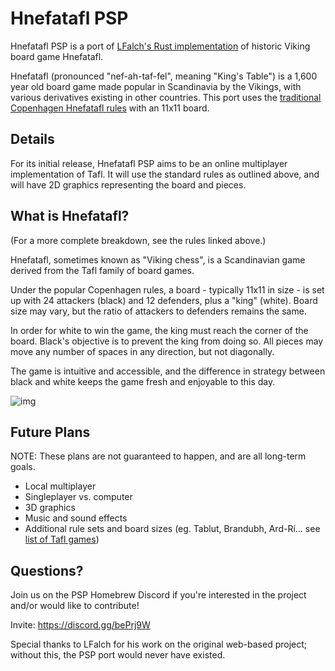 # Hnefatafl PSP

Hnefatafl PSP is a port of [LFalch's Rust implementation](https://github.com/LFalch/hnefatafl) of historic Viking board game Hnefatafl.

Hnefatafl (pronounced "nef-ah-taf-fel", meaning "King's Table") is a 1,600 year old board game made popular in Scandinavia by the Vikings, with various derivatives existing in other countries. This port uses the [traditional Copenhagen Hnefatafl rules](http://aagenielsen.dk/copenhagen_rules.php) with an 11x11 board.

## Details

For its initial release, Hnefatafl PSP aims to be an online multiplayer implementation of Tafl. It will use the standard rules as outlined above, and will have 2D graphics representing the board and pieces.

## What is Hnefatafl?
(For a more complete breakdown, see the rules linked above.)

Hnefatafl, sometimes known as "Viking chess", is a Scandinavian game derived from the Tafl family of board games.

Under the popular Copenhagen rules, a board - typically 11x11 in size - is set up with 24 attackers (black) and 12 defenders, plus a "king" (white). Board size may vary, but the ratio of attackers to defenders remains the same.

In order for white to win the game, the king must reach the corner of the board. Black's objective is to prevent the king from doing so.
All pieces may move any number of spaces in any direction, but not diagonally.

The game is intuitive and accessible, and the difference in strategy between black and white keeps the game fresh and enjoyable to this day.

![img](https://images-na.ssl-images-amazon.com/images/I/61m12ytnmbL._AC_SY355_.jpg "A Hnefatafl board.")
## Future Plans
NOTE: These plans are not guaranteed to happen, and are all long-term goals.

- Local multiplayer
- Singleplayer vs. computer
- 3D graphics
- Music and sound effects
- Additional rule sets and board sizes (eg. Tablut, Brandubh, Ard-Rí... see [list of Tafl games](https://en.wikipedia.org/wiki/Tafl_games))

## Questions? 

Join us on the PSP Homebrew Discord if you're interested in the project and/or would like to contribute!

Invite: https://discord.gg/bePrj9W

Special thanks to LFalch for his work on the original web-based project; without this, the PSP port would never have existed.
